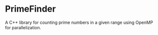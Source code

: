 # PrimeFinder
A C++ library for counting prime numbers in a given range using OpenMP for parallelization.
